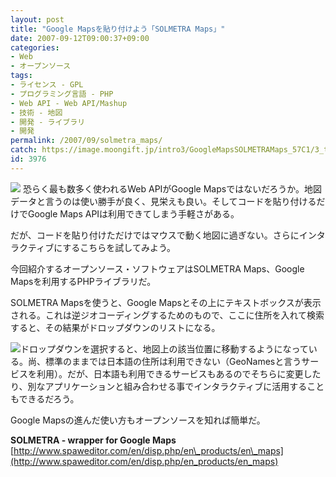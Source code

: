 ```yaml
---
layout: post
title: "Google Mapsを貼り付けよう「SOLMETRA Maps」"
date: 2007-09-12T09:00:37+09:00
categories:
- Web
- オープンソース
tags: 
- ライセンス - GPL
- プログラミング言語 - PHP
- Web API - Web API/Mashup
- 技術 - 地図
- 開発 - ライブラリ
- 開発
permalink: /2007/09/solmetra_maps/
catch: https://image.moongift.jp/intro3/GoogleMapsSOLMETRAMaps_57C1/3_thumb.png
id: 3976
---
```

[![](https://image.moongift.jp/intro3/GoogleMapsSOLMETRAMaps_57C1/4_thumb.png)](https://image.moongift.jp/intro3/GoogleMapsSOLMETRAMaps_57C1/42.png) 恐らく最も数多く使われるWeb APIがGoogle Mapsではないだろうか。地図データと言うのは使い勝手が良く、見栄えも良い。そしてコードを貼り付けるだけでGoogle Maps APIは利用できてしまう手軽さがある。   
  
だが、コードを貼り付けただけではマウスで動く地図に過ぎない。さらにインタラクティブにするこちらを試してみよう。   
  
今回紹介するオープンソース・ソフトウェアはSOLMETRA Maps、Google Mapsを利用するPHPライブラリだ。   
  
<!--more-->  
  
SOLMETRA Mapsを使うと、Google Mapsとその上にテキストボックスが表示される。これは逆ジオコーディングするためのもので、ここに住所を入れて検索すると、その結果がドロップダウンのリストになる。   
  
[![](https://image.moongift.jp/intro3/GoogleMapsSOLMETRAMaps_57C1/3_thumb.png)](https://image.moongift.jp/intro3/GoogleMapsSOLMETRAMaps_57C1/32.png)ドロップダウンを選択すると、地図上の該当位置に移動するようになっている。尚、標準のままでは日本語の住所は利用できない（GeoNamesと言うサービスを利用）。だが、日本語も利用できるサービスもあるのでそちらに変更したり、別なアプリケーションと組み合わせる事でインタラクティブに活用することもできるだろう。   
  
Google Mapsの進んだ使い方もオープンソースを知れば簡単だ。   
  
**SOLMETRA - wrapper for Google Maps**  
[http://www.spaweditor.com/en/disp.php/en\_products/en\_maps](http://www.spaweditor.com/en/disp.php/en_products/en_maps)